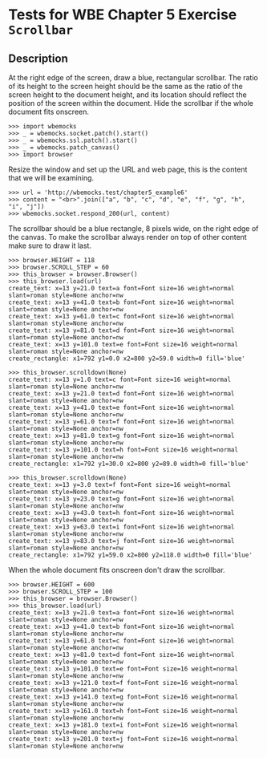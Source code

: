 Tests for WBE Chapter 5 Exercise `Scrollbar`
=======================

Description
-----------

At the right edge of the screen, draw a blue, rectangular scrollbar. 
The ratio of its height to the screen height should be the same as the ratio of
  the screen height to the document height, and its location should reflect the
  position of the screen within the document. 
Hide the scrollbar if the whole document fits onscreen.

    >>> import wbemocks
    >>> _ = wbemocks.socket.patch().start()
    >>> _ = wbemocks.ssl.patch().start()
    >>> _ = wbemocks.patch_canvas()
    >>> import browser

Resize the window and set up the URL and web page, this is the content that we will be examining.


    >>> url = 'http://wbemocks.test/chapter5_example6'
    >>> content = "<br>".join(["a", "b", "c", "d", "e", "f", "g", "h", "i", "j"])
    >>> wbemocks.socket.respond_200(url, content)

The scrollbar should be a blue rectangle, 8 pixels wide, on the right edge of the canvas.
To make the scrollbar always render on top of other content make sure to draw it last.

    >>> browser.HEIGHT = 118
    >>> browser.SCROLL_STEP = 60
    >>> this_browser = browser.Browser()
    >>> this_browser.load(url)
    create_text: x=13 y=21.0 text=a font=Font size=16 weight=normal slant=roman style=None anchor=nw
    create_text: x=13 y=41.0 text=b font=Font size=16 weight=normal slant=roman style=None anchor=nw
    create_text: x=13 y=61.0 text=c font=Font size=16 weight=normal slant=roman style=None anchor=nw
    create_text: x=13 y=81.0 text=d font=Font size=16 weight=normal slant=roman style=None anchor=nw
    create_text: x=13 y=101.0 text=e font=Font size=16 weight=normal slant=roman style=None anchor=nw
    create_rectangle: x1=792 y1=0.0 x2=800 y2=59.0 width=0 fill='blue'
    
    >>> this_browser.scrolldown(None)
    create_text: x=13 y=1.0 text=c font=Font size=16 weight=normal slant=roman style=None anchor=nw
    create_text: x=13 y=21.0 text=d font=Font size=16 weight=normal slant=roman style=None anchor=nw
    create_text: x=13 y=41.0 text=e font=Font size=16 weight=normal slant=roman style=None anchor=nw
    create_text: x=13 y=61.0 text=f font=Font size=16 weight=normal slant=roman style=None anchor=nw
    create_text: x=13 y=81.0 text=g font=Font size=16 weight=normal slant=roman style=None anchor=nw
    create_text: x=13 y=101.0 text=h font=Font size=16 weight=normal slant=roman style=None anchor=nw
    create_rectangle: x1=792 y1=30.0 x2=800 y2=89.0 width=0 fill='blue'

    >>> this_browser.scrolldown(None)
    create_text: x=13 y=3.0 text=f font=Font size=16 weight=normal slant=roman style=None anchor=nw
    create_text: x=13 y=23.0 text=g font=Font size=16 weight=normal slant=roman style=None anchor=nw
    create_text: x=13 y=43.0 text=h font=Font size=16 weight=normal slant=roman style=None anchor=nw
    create_text: x=13 y=63.0 text=i font=Font size=16 weight=normal slant=roman style=None anchor=nw
    create_text: x=13 y=83.0 text=j font=Font size=16 weight=normal slant=roman style=None anchor=nw
    create_rectangle: x1=792 y1=59.0 x2=800 y2=118.0 width=0 fill='blue'
    

When the whole document fits onscreen don't draw the scrollbar.

    >>> browser.HEIGHT = 600
    >>> browser.SCROLL_STEP = 100
    >>> this_browser = browser.Browser()
    >>> this_browser.load(url)
    create_text: x=13 y=21.0 text=a font=Font size=16 weight=normal slant=roman style=None anchor=nw
    create_text: x=13 y=41.0 text=b font=Font size=16 weight=normal slant=roman style=None anchor=nw
    create_text: x=13 y=61.0 text=c font=Font size=16 weight=normal slant=roman style=None anchor=nw
    create_text: x=13 y=81.0 text=d font=Font size=16 weight=normal slant=roman style=None anchor=nw
    create_text: x=13 y=101.0 text=e font=Font size=16 weight=normal slant=roman style=None anchor=nw
    create_text: x=13 y=121.0 text=f font=Font size=16 weight=normal slant=roman style=None anchor=nw
    create_text: x=13 y=141.0 text=g font=Font size=16 weight=normal slant=roman style=None anchor=nw
    create_text: x=13 y=161.0 text=h font=Font size=16 weight=normal slant=roman style=None anchor=nw
    create_text: x=13 y=181.0 text=i font=Font size=16 weight=normal slant=roman style=None anchor=nw
    create_text: x=13 y=201.0 text=j font=Font size=16 weight=normal slant=roman style=None anchor=nw
